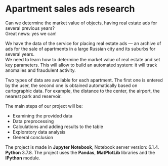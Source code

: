 # Apartment sales ads research

Can we determine the market value of objects, having real estate ads for several previous years?  
Great news: yes we can!  
  
We have the data of the service for placing real estate ads — an archive of ads for the sale of apartments in a large Russian city and its suburbs for several years.  
We need to learn how to determine the market value of real estate and set key parameters. This will allow to build an automated system: it will track anomalies and fraudulent activity.  

Two types of data are available for each apartment. The first one is entered by the user, the second one is obtained automatically based on cartographic data. For example, the distance to the center, the airport, the nearest park and reservoir.

The main steps of our project will be:
* Examining the provided data
* Data preprocessing
* Calculations and adding results to the table
* Exploratory data analysis
* General conclusion

The project is made in **Jupyter Notebook**, Notebook server version: 6.1.4. **Python** 3.7.8.
The project uses the **Pandas**, **MatPlotLib** libraries and the **IPython** module.
